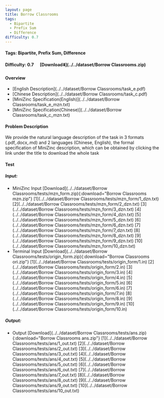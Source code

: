 ```yaml
---
layout: page
title: Borrow Classrooms
tags:
  - Bipartite
  - Prefix Sum
  - Difference
difficulty: 0.7
---
```


#### Tags: Bipartite, Prefix Sum, Difference
#### Difficulty: 0.7 &nbsp;&nbsp;&nbsp;&nbsp; [Download⬇️](../../dataset/Borrow Classrooms.zip)
#### Overview
- [English Description](../../dataset/Borrow Classrooms/task_e.pdf)
- [Chinese Description](../../dataset/Borrow Classrooms/task_c.pdf)
- [MiniZinc Specification(English)](../../dataset/Borrow Classrooms/task_e_mzn.txt)
- [MiniZinc Specification(Chinese)](../../dataset/Borrow Classrooms/task_c_mzn.txt)

#### Problem Description
We provide the natural language description of the task in 3 formats (.pdf,.docx,.md) and 2 languages (Chinese, English), the formal specification of MiniZinc description, which can be obtained by clicking the link under the title to download the whole task
#### Test
##### Input:
- MiniZinc Input [Download](../../dataset/Borrow Classrooms/tests/mzn_form.zip){:download="Borrow Classrooms mzn.zip"} [1](../../dataset/Borrow Classrooms/tests/mzn_form/1_dzn.txt) [2](../../dataset/Borrow Classrooms/tests/mzn_form/2_dzn.txt) [3](../../dataset/Borrow Classrooms/tests/mzn_form/3_dzn.txt) [4](../../dataset/Borrow Classrooms/tests/mzn_form/4_dzn.txt) [5](../../dataset/Borrow Classrooms/tests/mzn_form/5_dzn.txt) [6](../../dataset/Borrow Classrooms/tests/mzn_form/6_dzn.txt) [7](../../dataset/Borrow Classrooms/tests/mzn_form/7_dzn.txt) [8](../../dataset/Borrow Classrooms/tests/mzn_form/8_dzn.txt) [9](../../dataset/Borrow Classrooms/tests/mzn_form/9_dzn.txt) [10](../../dataset/Borrow Classrooms/tests/mzn_form/10_dzn.txt) 
- Terminal Input [Download](../../dataset/Borrow Classrooms/tests/origin_form.zip){:download="Borrow Classrooms ori.zip"} [1](../../dataset/Borrow Classrooms/tests/origin_form/1.in) [2](../../dataset/Borrow Classrooms/tests/origin_form/2.in) [3](../../dataset/Borrow Classrooms/tests/origin_form/3.in) [4](../../dataset/Borrow Classrooms/tests/origin_form/4.in) [5](../../dataset/Borrow Classrooms/tests/origin_form/5.in) [6](../../dataset/Borrow Classrooms/tests/origin_form/6.in) [7](../../dataset/Borrow Classrooms/tests/origin_form/7.in) [8](../../dataset/Borrow Classrooms/tests/origin_form/8.in) [9](../../dataset/Borrow Classrooms/tests/origin_form/9.in) [10](../../dataset/Borrow Classrooms/tests/origin_form/10.in) 

##### Output:
- Output [Download](../../dataset/Borrow Classrooms/tests/ans.zip){:download="Borrow Classrooms ans.zip"} [1](../../dataset/Borrow Classrooms/tests/ans/1_out.txt) [2](../../dataset/Borrow Classrooms/tests/ans/2_out.txt) [3](../../dataset/Borrow Classrooms/tests/ans/3_out.txt) [4](../../dataset/Borrow Classrooms/tests/ans/4_out.txt) [5](../../dataset/Borrow Classrooms/tests/ans/5_out.txt) [6](../../dataset/Borrow Classrooms/tests/ans/6_out.txt) [7](../../dataset/Borrow Classrooms/tests/ans/7_out.txt) [8](../../dataset/Borrow Classrooms/tests/ans/8_out.txt) [9](../../dataset/Borrow Classrooms/tests/ans/9_out.txt) [10](../../dataset/Borrow Classrooms/tests/ans/10_out.txt) 

